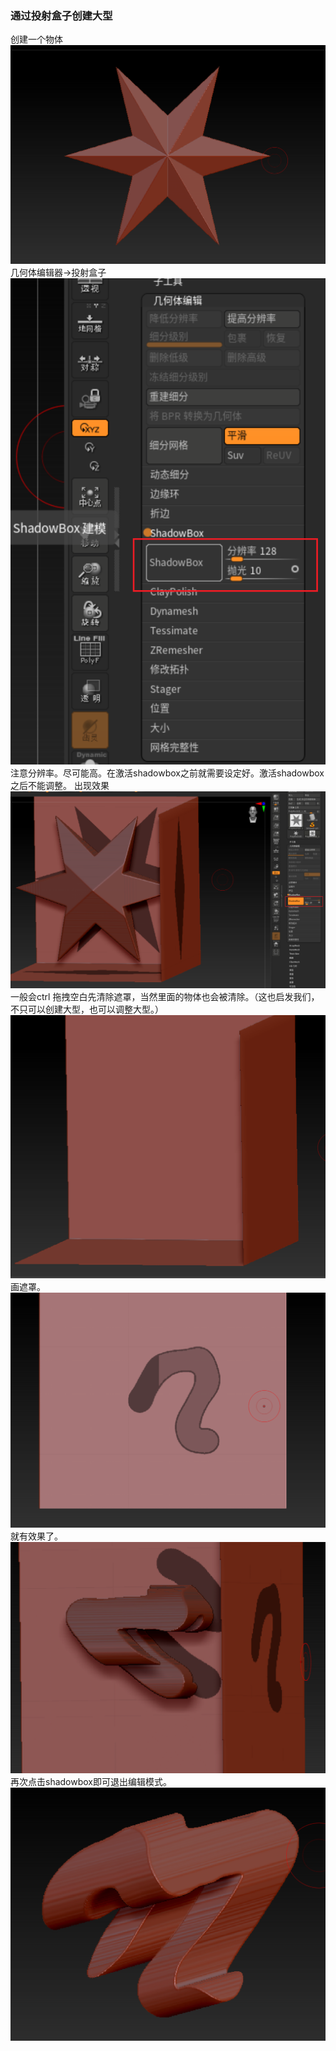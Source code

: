 ### 通过投射盒子创建大型
创建一个物体
![Alt text](./res/Snipaste_2023-10-21_09-29-15.png)
几何体编辑器->投射盒子
![Alt text](./res/Snipaste_2023-10-21_09-31-22.png)
注意分辨率。尽可能高。在激活shadowbox之前就需要设定好。激活shadowbox之后不能调整。
出现效果
![Alt text](./res/Snipaste_2023-10-21_09-32-19.png)
一般会ctrl 拖拽空白先清除遮罩，当然里面的物体也会被清除。（这也启发我们，不只可以创建大型，也可以调整大型。）
![Alt text](./res/Snipaste_2023-10-21_09-32-25.png)
画遮罩。
![Alt text](./res/Snipaste_2023-10-21_09-32-34.png)
就有效果了。
![Alt text](./res/Snipaste_2023-10-21_09-33-02.png)
再次点击shadowbox即可退出编辑模式。
![Alt text](./res/Snipaste_2023-10-21_09-33-25.png)
